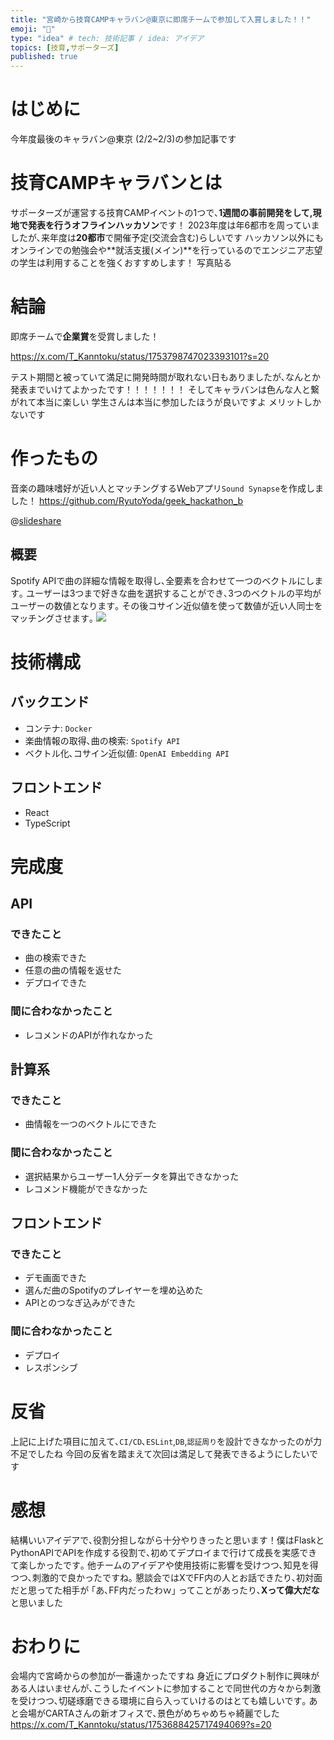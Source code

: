 ```yaml
---
title: "宮崎から技育CAMPキャラバン@東京に即席チームで参加して入賞しました！！"
emoji: "📘"
type: "idea" # tech: 技術記事 / idea: アイデア
topics: [技育,サポーターズ]
published: true
---
```

# はじめに
今年度最後のキャラバン@東京 (2/2~2/3)の参加記事です
# 技育CAMPキャラバンとは
サポーターズが運営する技育CAMPイベントの1つで､**1週間の事前開発をして,現地で発表を行うオフラインハッカソン**です！
2023年度は年6都市を周っていましたが､来年度は**20都市**で開催予定(交流会含む)らしいです
ハッカソン以外にもオンラインでの勉強会や**就活支援(メイン)**を行っているのでエンジニア志望の学生は利用することを強くおすすめします！
写真貼る
# 結論
即席チームで**企業賞**を受賞しました！

https://x.com/T_Kanntoku/status/1753798747023393101?s=20

テスト期間と被っていて満足に開発時間が取れない日もありましたが､なんとか発表までいけてよかったです！！！！！！！
そしてキャラバンは色んな人と繋がれて本当に楽しい
学生さんは本当に参加したほうが良いですよ
メリットしかないです
# 作ったもの
音楽の趣味嗜好が近い人とマッチングするWebアプリ`Sound Synapse`を作成しました！
https://github.com/RyutoYoda/geek_hackathon_b

@[slideshare](iKxyn8HUlrMTVp)
## 概要
Spotify APIで曲の詳細な情報を取得し､全要素を合わせて一つのベクトルにします｡
ユーザーは3つまで好きな曲を選択することができ､3つのベクトルの平均がユーザーの数値となります｡
その後コサイン近似値を使って数値が近い人同士をマッチングさせます｡
![](https://storage.googleapis.com/zenn-user-upload/8e949b0a2c36-20240204.png)
# 技術構成
## バックエンド
* コンテナ: `Docker`
* 楽曲情報の取得､曲の検索: `Spotify API`
* ベクトル化､コサイン近似値: `OpenAI Embedding API`
## フロントエンド
* React
* TypeScript
# 完成度
## API
### できたこと
* 曲の検索できた
* 任意の曲の情報を返せた
* デプロイできた
### 間に合わなかったこと
* レコメンドのAPIが作れなかった
## 計算系
### できたこと
* 曲情報を一つのベクトルにできた
### 間に合わなかったこと
* 選択結果からユーザー1人分データを算出できなかった
* レコメンド機能ができなかった
## フロントエンド
### できたこと
* デモ画面できた
* 選んだ曲のSpotifyのプレイヤーを埋め込めた
* APIとのつなぎ込みができた
### 間に合わなかったこと
* デプロイ
* レスポンシブ
# 反省
上記に上げた項目に加えて､`CI/CD`､`ESLint`,`DB`,`認証周り`を設計できなかったのが力不足でしたね
今回の反省を踏まえて次回は満足して発表できるようにしたいです
# 感想
結構いいアイデアで､役割分担しながら十分やりきったと思います！僕はFlaskとPythonAPIでAPIを作成する役割で､初めてデプロイまで行けて成長を実感できて楽しかったです｡
他チームのアイデアや使用技術に影響を受けつつ､知見を得つつ､刺激的で良かったですね｡
懇談会ではXでFF内の人とお話できたり､初対面だと思ってた相手が
｢あ､FF内だったわｗ｣
ってことがあったり､**Xって偉大だな**と思いました

# おわりに
会場内で宮崎からの参加が一番遠かったですね
身近にプロダクト制作に興味がある人はいませんが､こうしたイベントに参加することで同世代の方々から刺激を受けつつ､切磋琢磨できる環境に自ら入っていけるのはとても嬉しいです｡
あと会場がCARTAさんの新オフィスで､景色がめちゃめちゃ綺麗でした
https://x.com/T_Kanntoku/status/1753688425717494069?s=20

